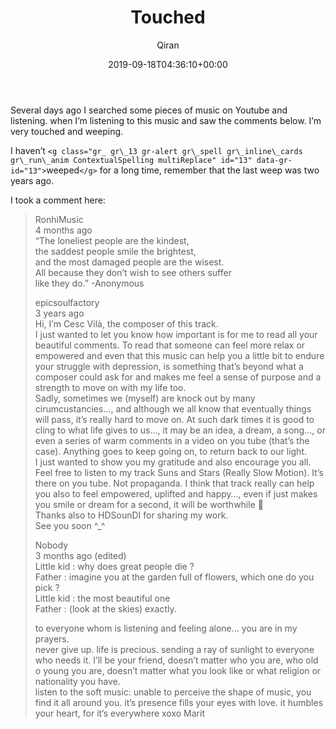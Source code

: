 ﻿---
title: Touched
author: Qiran
type: post
date: 2019-09-18T04:36:10+00:00
aliases: ["/touched/"]
tags:
  - Music
---
<figure class="wp-block-embed-youtube wp-block-embed is-type-video is-provider-youtube wp-embed-aspect-16-9 wp-has-aspect-ratio">

<div class="wp-block-embed__wrapper">
</div></figure>

Several days ago I searched some pieces of music on Youtube and listening. when I&#8217;m listening to this music and saw the comments below. I&#8217;m very touched and weeping.

I haven’t `<g class="gr_ gr\_13 gr-alert gr\_spell gr\_inline\_cards gr\_run\_anim ContextualSpelling multiReplace" id="13" data-gr-id="13">`weeped`</g>` for a long time, remember that the last weep was two years ago.

I took a comment here:

<blockquote class="wp-block-quote is-layout-flow wp-block-quote-is-layout-flow">
  <p>
    RonhiMusic<br /> 4 months ago<br /> “The loneliest people are the kindest, <br /> the saddest people smile the brightest, <br /> and the most damaged people are the wisest. <br /> All because they don’t wish to see others suffer<br /> <g class="gr_ gr_148 gr-alert gr_gramm gr_inline_cards gr_run_anim Grammar multiReplace" id="148" data-gr-id="148">like</g> they do.” -Anonymous
  </p>

<p>
    <g class="gr_ gr_110 gr-alert gr_spell gr_inline_cards gr_run_anim ContextualSpelling" id="110" data-gr-id="110">epicsoulfactory</g><br /> 3 years ago<br /> Hi, I’m Cesc Vilà, the composer of this track. <br /> I just wanted to let you know how important is for me to read all your beautiful comments. To read that someone can feel more relax or empowered and even that this music can help you a little bit to endure your struggle with <g class="gr_ gr_120 gr-alert gr_gramm gr_inline_cards gr_run_anim Punctuation only-del replaceWithoutSep" id="120" data-gr-id="120">depression,</g> is something that’s beyond what a composer could ask for and makes me feel a sense of purpose and a strength to move on with my life too. <br /> Sadly, sometimes we (myself) are <g class="gr_ gr_114 gr-alert gr_gramm gr_inline_cards gr_run_anim Grammar multiReplace" id="114" data-gr-id="114">knock</g> out by many <g class="gr_ gr_109 gr-alert gr_spell gr_inline_cards gr_run_anim ContextualSpelling" id="109" data-gr-id="109">cirumcustancies</g>…, and although we all know that <g class="gr_ gr_115 gr-alert gr_gramm gr_inline_cards gr_run_anim Punctuation only-ins replaceWithoutSep" id="115" data-gr-id="115">eventually</g> things will pass, it’s really hard to move on. At such dark <g class="gr_ gr_116 gr-alert gr_gramm gr_inline_cards gr_run_anim Punctuation only-ins replaceWithoutSep" id="116" data-gr-id="116">times</g> it is good to cling to what life gives to us…, it may be an idea, a dream, a song…, or even a series of warm comments in a video on <g class="gr_ gr_108 gr-alert gr_spell gr_inline_cards gr_run_anim ContextualSpelling ins-del" id="108" data-gr-id="108">you tube</g> (that’s the case). Anything goes to keep going on, to return back to our light.<br /> I just wanted to show you my gratitude and also encourage you all. Feel free to listen to my track Suns and Stars (Really Slow Motion). It’s there on <g class="gr_ gr_107 gr-alert gr_spell gr_inline_cards gr_run_anim ContextualSpelling ins-del" id="107" data-gr-id="107">you tube</g>. Not propaganda. I think that track really can help you also to feel empowered, uplifted and happy…, even if just makes you smile or dream for a second, it will be worthwhile 🙂<br /> Thanks also to HDSounDI for sharing my work. <br /> See you soon ^_^
  </p>

<p>
    Nobody<br /> 3 months ago (edited)<br /> Little <g class="gr_ gr_191 gr-alert gr_gramm gr_inline_cards gr_run_anim Style multiReplace" id="191" data-gr-id="191">kid :</g> why <g class="gr_ gr_189 gr-alert gr_gramm gr_inline_cards gr_run_anim Grammar multiReplace" id="189" data-gr-id="189">does</g> great people <g class="gr_ gr_192 gr-alert gr_gramm gr_inline_cards gr_run_anim Style multiReplace" id="192" data-gr-id="192">die ?</g> <br /> <g class="gr_ gr_186 gr-alert gr_gramm gr_inline_cards gr_run_anim Style multiReplace" id="186" data-gr-id="186">Father :</g> imagine you at the garden full of flowers, which one do you <g class="gr_ gr_187 gr-alert gr_gramm gr_inline_cards gr_run_anim Style multiReplace" id="187" data-gr-id="187">pick ?</g><br /> Little <g class="gr_ gr_188 gr-alert gr_gramm gr_inline_cards gr_run_anim Style multiReplace" id="188" data-gr-id="188">kid :</g> the most beautiful one<br /> Father : (look at the skies) exactly.
  </p>

<p>
    to everyone <g class="gr_ gr_12 gr-alert gr_gramm gr_inline_cards gr_run_anim Grammar multiReplace" id="12" data-gr-id="12">whom</g> is listening and feeling alone… you are in my prayers.<br /> never give up. life is precious. sending a ray of sunlight to everyone who needs it. I’ll be your friend, doesn’t matter who you are, who old o young you are, doesn’t matter what you look like or what religion or nationality you have. <br /> listen to the soft music: unable to perceive the shape of music, you find it all around you. <g class="gr_ gr_16 gr-alert gr_spell gr_inline_cards gr_run_anim ContextualSpelling multiReplace" id="16" data-gr-id="16">it’s</g> presence fills your eyes with love. it humbles your heart, for <g class="gr_ gr_23 gr-alert gr_spell gr_inline_cards gr_run_anim ContextualSpelling multiReplace" id="23" data-gr-id="23">it’s</g> everywhere xoxo Marit
  </p>

<p>
  </p>
</blockquote>

